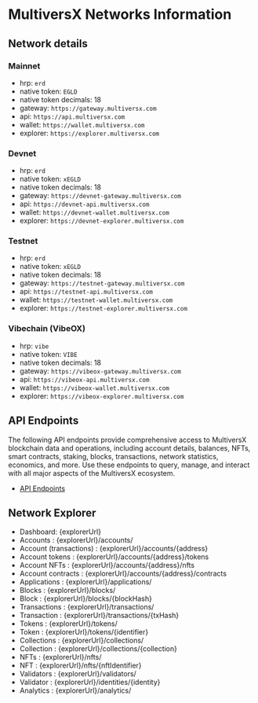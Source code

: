 # MultiversX Networks Information

## Network details

### Mainnet

- hrp: `erd`
- native token: `EGLD`
- native token decimals: 18
- gateway: `https://gateway.multiversx.com`
- api: `https://api.multiversx.com`
- wallet: `https://wallet.multiversx.com`
- explorer: `https://explorer.multiversx.com`

### Devnet

- hrp: `erd`
- native token: `xEGLD`
- native token decimals: 18
- gateway: `https://devnet-gateway.multiversx.com`
- api: `https://devnet-api.multiversx.com`
- wallet: `https://devnet-wallet.multiversx.com`
- explorer: `https://devnet-explorer.multiversx.com`

### Testnet

- hrp: `erd`
- native token: `xEGLD`
- native token decimals: 18
- gateway: `https://testnet-gateway.multiversx.com`
- api: `https://testnet-api.multiversx.com`
- wallet: `https://testnet-wallet.multiversx.com`
- explorer: `https://testnet-explorer.multiversx.com`

### Vibechain (VibeOX)

- hrp: `vibe`
- native token: `VIBE`
- native token decimals: 18
- gateway: `https://vibeox-gateway.multiversx.com`
- api: `https://vibeox-api.multiversx.com`
- wallet: `https://vibeox-wallet.multiversx.com`
- explorer: `https://vibeox-explorer.multiversx.com`

## API Endpoints

The following API endpoints provide comprehensive access to MultiversX blockchain data and operations, including account details, balances, NFTs, smart contracts, staking, blocks, transactions, network statistics, economics, and more. Use these endpoints to query, manage, and interact with all major aspects of the MultiversX ecosystem.

 - [API Endpoints](./content/api-endpoints/api-endpoints.md)


## Network Explorer

- Dashboard: {explorerUrl}
- Accounts : {explorerUrl}/accounts/
- Account (transactions) : {explorerUrl}/accounts/{address}
- Account tokens : {explorerUrl}/accounts/{address}/tokens
- Account NFTs : {explorerUrl}/accounts/{address}/nfts
- Account contracts : {explorerUrl}/accounts/{address}/contracts
- Applications : {explorerUrl}/applications/
- Blocks : {explorerUrl}/blocks/
- Block : {explorerUrl}/blocks/{blockHash}
- Transactions : {explorerUrl}/transactions/
- Transaction : {explorerUrl}/transactions/{txHash}
- Tokens : {explorerUrl}/tokens/
- Token : {explorerUrl}/tokens/{identifier}
- Collections : {explorerUrl}/collections/
- Collection : {explorerUrl}/collections/{collection}
- NFTs : {explorerUrl}/nfts/
- NFT : {explorerUrl}/nfts/{nftIdentifier}
- Validators : {explorerUrl}/validators/
- Validator : {explorerUrl}/identities/{identity}
- Analytics : {explorerUrl}/analytics/
